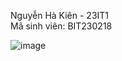 Nguyễn Hà Kiên - 23IT1  
Mã sinh viên: BIT230218  


![image](https://github.com/user-attachments/assets/7178e450-5934-4218-b8a8-a69acbe73403)
